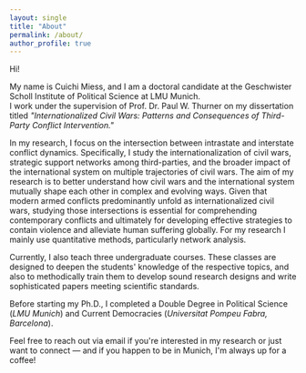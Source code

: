 ```yaml
---
layout: single
title: "About"
permalink: /about/
author_profile: true
---
```


Hi!

My name is Cuichi Miess, and I am a doctoral candidate at the Geschwister Scholl Institute of Political Science at LMU Munich.  
I work under the supervision of Prof. Dr. Paul W. Thurner on my dissertation titled *"Internationalized Civil Wars: Patterns and Consequences of Third-Party Conflict Intervention."*

In my research, I focus on the intersection between intrastate and interstate conflict dynamics. Specifically, I study the internationalization of civil wars, strategic support networks among third-parties, and the broader impact of the international system on multiple trajectories of civil wars. The aim of my research is to better understand how civil wars and the international system mutually shape each other in complex and evolving ways. Given that modern armed conflicts predominantly unfold as internationalized civil wars, studying those intersections is essential for comprehending contemporary conflicts and ultimately for developing effective strategies to contain violence and alleviate human suffering globally. For my research I mainly use quantitative methods, particularly network analysis.

Currently, I also teach three undergraduate courses. These classes are designed to deepen the students' knowledge of the respective topics, and also to methodically train them to develop sound research designs and write sophisticated papers meeting scientific standards.

Before starting my Ph.D., I completed a Double Degree in Political Science (*LMU Munich*) and Current Democracies (*Universitat Pompeu Fabra, Barcelona*).

Feel free to reach out via email if you're interested in my research or just want to connect — and if you happen to be in Munich, I'm always up for a coffee!
